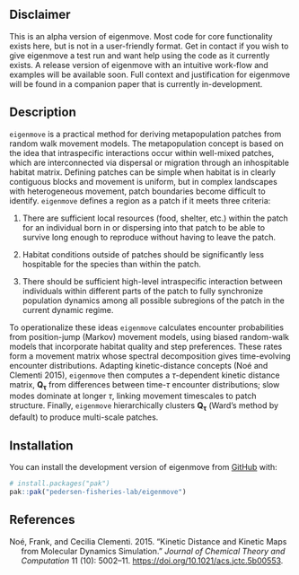 
<!-- README.md is generated from README.Rmd. Please edit that file -->

## Disclaimer

<!-- badges: start -->

<!-- badges: end -->

This is an alpha version of eigenmove. Most code for core functionality
exists here, but is not in a user-friendly format. Get in contact if you
wish to give eigenmove a test run and want help using the code as it
currently exists. A release version of eigenmove with an intuitive
work-flow and examples will be available soon. Full context and
justification for eigenmove will be found in a companion paper that is
currently in-development.

## Description

`eigenmove` is a practical method for deriving metapopulation patches
from random walk movement models. The metapopulation concept is based on
the idea that intraspecific interactions occur within well-mixed
patches, which are interconnected via dispersal or migration through an
inhospitable habitat matrix. Defining patches can be simple when habitat
is in clearly contiguous blocks and movement is uniform, but in complex
landscapes with heterogeneous movement, patch boundaries become
difficult to identify. `eigenmove` defines a region as a patch if it
meets three criteria:

1.  There are sufficient local resources (food, shelter, etc.) within
    the patch for an individual born in or dispersing into that patch to
    be able to survive long enough to reproduce without having to leave
    the patch.

2.  Habitat conditions outside of patches should be significantly less
    hospitable for the species than within the patch.

3.  There should be sufficient high-level intraspecific interaction
    between individuals within different parts of the patch to fully
    synchronize population dynamics among all possible subregions of the
    patch in the current dynamic regime.

To operationalize these ideas `eigenmove` calculates encounter
probabilities from position-jump (Markov) movement models, using biased
random-walk models that incorporate habitat quality and step
preferences. These rates form a movement matrix whose spectral
decomposition gives time-evolving encounter distributions. Adapting
kinetic-distance concepts (Noé and Clementi 2015), `eigenmove` then
computes a $\tau$-dependent kinetic distance matrix, $\bm{Q_\tau}$ from
differences between time-$\tau$ encounter distributions; slow modes
dominate at longer $\tau$, linking movement timescales to patch
structure. Finally, `eigenmove` hierarchically clusters $\bm{Q_\tau}$
(Ward’s method by default) to produce multi-scale patches.

## Installation

You can install the development version of eigenmove from
[GitHub](https://github.com/) with:

``` r
# install.packages("pak")
pak::pak("pedersen-fisheries-lab/eigenmove")
```

## References

<div id="refs" class="references csl-bib-body hanging-indent"
entry-spacing="0">

<div id="ref-noeKineticDistanceKinetic2015" class="csl-entry">

Noé, Frank, and Cecilia Clementi. 2015. “Kinetic Distance and Kinetic
Maps from Molecular Dynamics Simulation.” *Journal of Chemical Theory
and Computation* 11 (10): 5002–11.
<https://doi.org/10.1021/acs.jctc.5b00553>.

</div>

</div>
